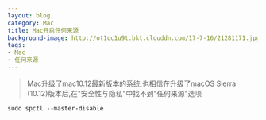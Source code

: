 ```yaml
---
layout: blog
category: Mac
title: Mac开启任何来源
background-image: http://ot1cc1u9t.bkt.clouddn.com/17-7-16/21281171.jpg
tags: 
- Mac
- 任何来源
---
```

 
>Mac升级了mac10.12最新版本的系统,也相信在升级了macOS Sierra (10.12)版本后,在"安全性与隐私"中找不到"任何来源"选项

```shell
sudo spctl --master-disable

```